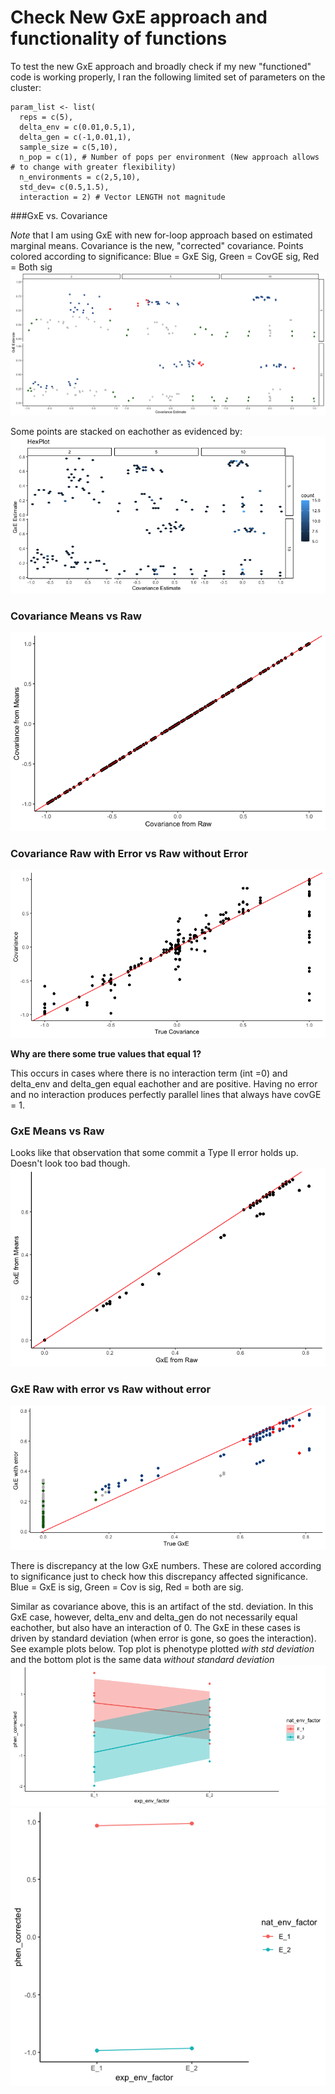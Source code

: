 # Check New GxE approach and functionality of functions
To test the new GxE approach and broadly check if my new "functioned" code is working properly, I ran the following limited set of parameters on the cluster: 

```{r}
param_list <- list( 
  reps = c(5), 
  delta_env = c(0.01,0.5,1),
  delta_gen = c(-1,0.01,1),
  sample_size = c(5,10),
  n_pop = c(1), # Number of pops per environment (New approach allows # to change with greater flexibility)
  n_environments = c(2,5,10),
  std_dev= c(0.5,1.5),
  interaction = 2) # Vector LENGTH not magnitude

```
###GxE vs. Covariance

*Note* that I am using GxE with new for-loop approach based on estimated marginal means. Covariance is the new, "corrected" covariance. 
Points colored according to significance: Blue = GxE Sig, Green = CovGE sig, Red = Both sig
![image](https://github.com/RCN-ECS/CnGV/blob/master/results/notebook_figs/619_covGxE.png)

Some points are stacked on eachother as evidenced by: 
![image](https://github.com/RCN-ECS/CnGV/blob/master/results/notebook_figs/619_Hex.png)

### Covariance Means vs Raw
![image](https://github.com/RCN-ECS/CnGV/blob/master/results/notebook_figs/619_CovMeansRaw.png)

### Covariance Raw with Error vs Raw without Error
![image](https://github.com/RCN-ECS/CnGV/blob/master/results/notebook_figs/619_CovErrvsNoerror.png)

**Why are there some true values that equal 1?** 

This occurs in cases where there is no interaction term (int =0) and delta_env and delta_gen equal eachother and are positive. Having no error and no interaction produces perfectly parallel lines that always have covGE = 1. 

### GxE Means vs Raw
Looks like that observation that some commit a Type II error holds up. Doesn't look too bad though. 
![image](https://github.com/RCN-ECS/CnGV/blob/master/results/notebook_figs/619_GxE_meanvsRaw.png)

### GxE Raw with error vs Raw without error
![image](https://github.com/RCN-ECS/CnGV/blob/master/results/notebook_figs/619_GxENEvsE.png)

There is discrepancy at the low GxE numbers. These are colored according to significance just to check how this discrepancy affected significance. Blue = GxE is sig, Green = Cov is sig, Red = both are sig. 

Similar as covariance above, this is an artifact of the std. deviation. In this GxE case, however, delta_env and delta_gen do not necessarily equal eachother, but also have an interaction of 0. The GxE in these cases is driven by standard deviation (when error is gone, so goes the interaction). See example plots below. Top plot is phenotype plotted *with std deviation* and the bottom plot is the same data *without standard deviation*
![image](https://github.com/RCN-ECS/CnGV/blob/master/results/notebook_figs/619_GxEerror_phen.png)
![image](https://github.com/RCN-ECS/CnGV/blob/master/results/notebook_figs/619_GxEnoerror_phen.png)
